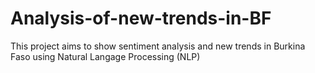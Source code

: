 # Analysis-of-new-trends-in-BF
This project aims to show sentiment analysis and new trends in Burkina Faso using Natural Langage Processing (NLP)
